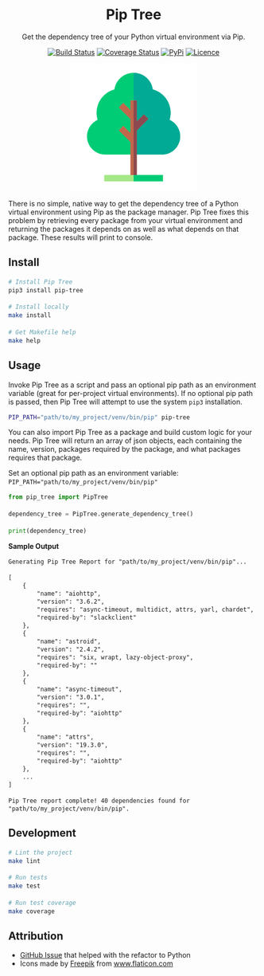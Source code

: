 <div align="center">

# Pip Tree

Get the dependency tree of your Python virtual environment via Pip.

[![Build Status](https://travis-ci.com/Justintime50/pip-tree.svg?branch=main)](https://travis-ci.com/Justintime50/pip-tree)
[![Coverage Status](https://coveralls.io/repos/github/Justintime50/pip-tree/badge.svg?branch=main)](https://coveralls.io/github/Justintime50/pip-tree?branch=main)
[![PyPi](https://img.shields.io/pypi/v/pip-tree)](https://pypi.org/project/pip-tree/)
[![Licence](https://img.shields.io/github/license/justintime50/pip-tree)](LICENSE)

<img src="assets/showcase.png" alt="Showcase">

</div>

There is no simple, native way to get the dependency tree of a Python virtual environment using Pip as the package manager. Pip Tree fixes this problem by retrieving every package from your virtual environment and returning the packages it depends on as well as what depends on that package. These results will print to console.

## Install

```bash
# Install Pip Tree
pip3 install pip-tree

# Install locally
make install

# Get Makefile help
make help
```

## Usage

Invoke Pip Tree as a script and pass an optional pip path as an environment variable (great for per-project virtual environments). If no optional pip path is passed, then Pip Tree will attempt to use the system `pip3` installation.

```bash
PIP_PATH="path/to/my_project/venv/bin/pip" pip-tree
```

You can also import Pip Tree as a package and build custom logic for your needs. Pip Tree will return an array of json objects, each containing the name, version, packages required by the package, and what packages requires that package.

Set an optional pip path as an environment variable: `PIP_PATH="path/to/my_project/venv/bin/pip"`

```python
from pip_tree import PipTree

dependency_tree = PipTree.generate_dependency_tree()

print(dependency_tree)
```

**Sample Output**

```
Generating Pip Tree Report for "path/to/my_project/venv/bin/pip"...

[
    {
        "name": "aiohttp",
        "version": "3.6.2",
        "requires": "async-timeout, multidict, attrs, yarl, chardet",
        "required-by": "slackclient"
    },
    {
        "name": "astroid",
        "version": "2.4.2",
        "requires": "six, wrapt, lazy-object-proxy",
        "required-by": ""
    },
    {
        "name": "async-timeout",
        "version": "3.0.1",
        "requires": "",
        "required-by": "aiohttp"
    },
    {
        "name": "attrs",
        "version": "19.3.0",
        "requires": "",
        "required-by": "aiohttp"
    },
    ...
]

Pip Tree report complete! 40 dependencies found for "path/to/my_project/venv/bin/pip".
```

## Development

```bash
# Lint the project
make lint

# Run tests
make test

# Run test coverage
make coverage
```

## Attribution

- [GitHub Issue](https://github.com/pypa/pip/issues/5261#issuecomment-388173430) that helped with the refactor to Python
- Icons made by <a href="https://www.flaticon.com/authors/freepik" title="Freepik">Freepik</a> from <a href="https://www.flaticon.com/" title="Flaticon"> www.flaticon.com</a>

